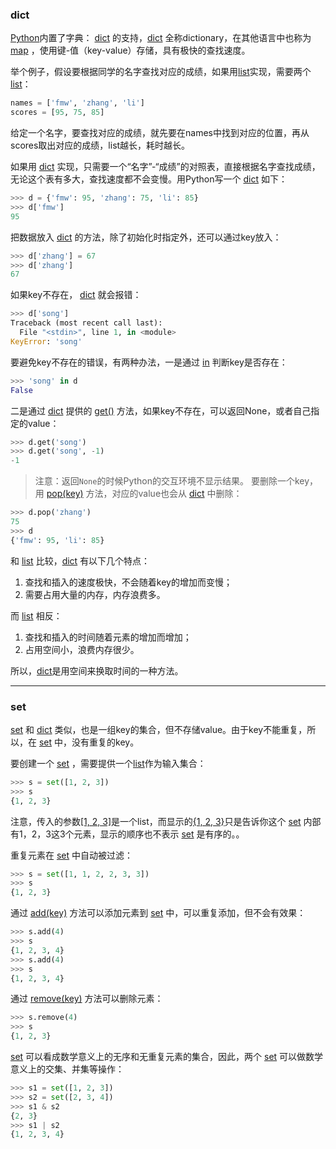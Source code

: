 ### dict
[Python]()内置了字典： [dict]() 的支持，[dict]() 全称dictionary，在其他语言中也称为 [map]() ，使用键-值（key-value）存储，具有极快的查找速度。

举个例子，假设要根据同学的名字查找对应的成绩，如果用[list]()实现，需要两个[list]()：
```python
names = ['fmw', 'zhang', 'li']
scores = [95, 75, 85]
```
给定一个名字，要查找对应的成绩，就先要在names中找到对应的位置，再从scores取出对应的成绩，list越长，耗时越长。

如果用 [dict]() 实现，只需要一个“名字”-“成绩”的对照表，直接根据名字查找成绩，无论这个表有多大，查找速度都不会变慢。用Python写一个 [dict]() 如下：
```python
>>> d = {'fmw': 95, 'zhang': 75, 'li': 85}
>>> d['fmw']
95
```
把数据放入 [dict]() 的方法，除了初始化时指定外，还可以通过key放入：
```python
>>> d['zhang'] = 67
>>> d['zhang']
67
```
如果key不存在， [dict]() 就会报错：
```python
>>> d['song']
Traceback (most recent call last):
  File "<stdin>", line 1, in <module>
KeyError: 'song'
```
要避免key不存在的错误，有两种办法，一是通过 [in]() 判断key是否存在：
```python
>>> 'song' in d
False
```
二是通过 [dict]() 提供的 [get()]() 方法，如果key不存在，可以返回None，或者自己指定的value：
```python
>>> d.get('song')
>>> d.get('song', -1)
-1
```
> 注意：返回`None`的时候Python的交互环境不显示结果。
要删除一个key，用 [pop(key)]() 方法，对应的value也会从 [dict]() 中删除：
```python
>>> d.pop('zhang')
75
>>> d
{'fmw': 95, 'li': 85}
```
和 [list]() 比较，[dict]() 有以下几个特点：

   1. 查找和插入的速度极快，不会随着key的增加而变慢；
   1. 需要占用大量的内存，内存浪费多。
  
而 [list]() 相反：

   1. 查找和插入的时间随着元素的增加而增加；
   1. 占用空间小，浪费内存很少。
  
所以，[dict]()是用空间来换取时间的一种方法。

---
### set
[set]() 和 [dict]() 类似，也是一组key的集合，但不存储value。由于key不能重复，所以，在 [set]() 中，没有重复的key。

要创建一个 [set]() ，需要提供一个[list]()作为输入集合：
```python
>>> s = set([1, 2, 3])
>>> s
{1, 2, 3}
```
注意，传入的参数[[1, 2, 3]]()是一个list，而显示的[{1, 2, 3}]()只是告诉你这个 [set]() 内部有1，2，3这3个元素，显示的顺序也不表示 [set]() 是有序的。。

重复元素在 [set]() 中自动被过滤：
```python
>>> s = set([1, 1, 2, 2, 3, 3])
>>> s
{1, 2, 3}
```
通过 [add(key)]() 方法可以添加元素到 [set]() 中，可以重复添加，但不会有效果：
```python
>>> s.add(4)
>>> s
{1, 2, 3, 4}
>>> s.add(4)
>>> s
{1, 2, 3, 4}
```
通过 [remove(key)]() 方法可以删除元素：
```python
>>> s.remove(4)
>>> s
{1, 2, 3}
```
[set]() 可以看成数学意义上的无序和无重复元素的集合，因此，两个 [set]() 可以做数学意义上的交集、并集等操作：
```python
>>> s1 = set([1, 2, 3])
>>> s2 = set([2, 3, 4])
>>> s1 & s2
{2, 3}
>>> s1 | s2
{1, 2, 3, 4}
```
